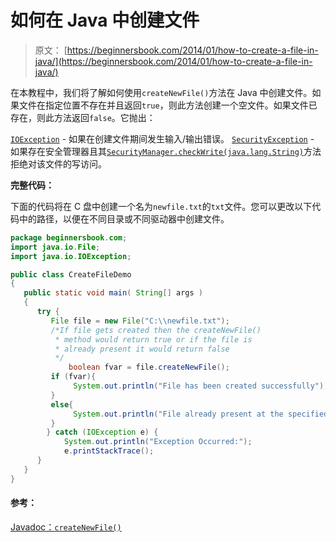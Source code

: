 # 如何在 Java 中创建文件

> 原文： [https://beginnersbook.com/2014/01/how-to-create-a-file-in-java/](https://beginnersbook.com/2014/01/how-to-create-a-file-in-java/)

在本教程中，我们将了解如何使用`createNewFile()`方法在 Java 中创建文件。如果文件在指定位置不存在并且返回`true`，则此方法创建一个空文件。如果文件已存在，则此方法返回`false`。它抛出：

[`IOException`](https://docs.oracle.com/javase/7/docs/api/java/io/IOException.html) - 如果在创建文件期间发生输入/输出错误。
[`SecurityException`](https://docs.oracle.com/javase/7/docs/api/java/lang/SecurityException.html) - 如果存在安全管理器且其[`SecurityManager.checkWrite(java.lang.String)`](https://docs.oracle.com/javase/7/docs/api/java/lang/SecurityManager.html#checkWrite(java.lang.String))方法拒绝对该文件的写访问。

**完整代码：**

下面的代码将在 C 盘中创建一个名为`newfile.txt`的`txt`文件。您可以更改以下代码中的路径，以便在不同目录或不同驱动器中创建文件。

```java
package beginnersbook.com;
import java.io.File;
import java.io.IOException;

public class CreateFileDemo
{
   public static void main( String[] args )
   {	
      try {
	     File file = new File("C:\\newfile.txt");
	     /*If file gets created then the createNewFile() 
	      * method would return true or if the file is 
	      * already present it would return false
	      */
             boolean fvar = file.createNewFile();
	     if (fvar){
	          System.out.println("File has been created successfully");
	     }
	     else{
	          System.out.println("File already present at the specified location");
	     }
    	} catch (IOException e) {
    		System.out.println("Exception Occurred:");
	        e.printStackTrace();
	  }
   }
}
```

#### 参考：

[Javadoc：`createNewFile()`](https://docs.oracle.com/javase/7/docs/api/java/io/File.html#createNewFile())